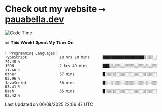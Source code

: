 # Check out my website ⭢ [pauabella.dev](https://pauabella.dev)

<!--START_SECTION:waka-->
![Code Time](http://img.shields.io/badge/Code%20Time-4%2C675%20hrs%2047%20mins-blue)

📊 **This Week I Spent My Time On** 

```text
💬 Programming Languages: 
TypeScript               18 hrs 10 mins      ███████████████████░░░░░░   74.40 % 
JSON                     2 hrs 49 mins       ███░░░░░░░░░░░░░░░░░░░░░░   11.60 % 
Other                    57 mins             █░░░░░░░░░░░░░░░░░░░░░░░░   03.96 % 
JavaScript               50 mins             █░░░░░░░░░░░░░░░░░░░░░░░░   03.41 % 
Bash                     35 mins             █░░░░░░░░░░░░░░░░░░░░░░░░   02.42 % 
```


 Last Updated on 06/08/2025 22:06:48 UTC
<!--END_SECTION:waka-->
